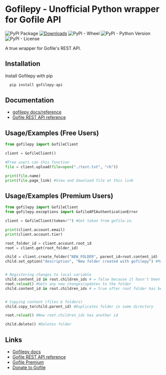 
# Gofilepy - Unofficial Python wrapper for Gofile API

![PyPI Package](https://badge.fury.io/py/gofilepy-api.svg)
[![Downloads](https://static.pepy.tech/badge/gofilepy-api)](https://pepy.tech/project/gofilepy-api)
![PyPI - Wheel](https://img.shields.io/pypi/wheel/gofilepy-api)
![PyPI - Python Version](https://img.shields.io/pypi/pyversions/gofilepy-api)
![PyPI - License](https://img.shields.io/pypi/l/gofilepy-api)

A true wrapper for Gofile's REST API.
## Installation

Install Gofilepy with pip
```bash
  pip install gofilepy-api
```

## Documentation
- [gofilepy docs/reference](https://m0bb1n.github.io/gofilepy/)
- [Gofile REST API reference](https://gofile.io/api)


## Usage/Examples (Free Users)

```python
from gofilepy import GofileClient

client = GofileClient()

#Free users can this function
file = client.upload(file=open("./test.txt", "rb"))

print(file.name)
print(file.page_link) #View and download file at this link

```

## Usage/Examples (Premium Users)

```python
from gofilepy import GofileClient
from gofilepy.exceptions import GofileAPIAuthenticationError

client = GofileClient(token="") #Get token from gofile.io.

print(client.account.email)
print(client.account.tier)

root_folder_id = client.account.root_id
root = client.get(root_folder_id)

child = client.create_folder("NEW_FOLDER", parent_id=root.content_id)
child.set_option("description", "New folder created with gofilepy") #More options available https://gofile.io/api


# Registering changes to local variable
child.content_id in root.children_ids # = false because it hasn't been updated
root.reload() #Gets any new changes/updates to the folder
child.content_id in root.children_ids # = true after root folder has been reloaded


# Copying content (files & folders)
child.copy_to(child.parent_id) #Duplicates folder in same directory

root.reload() #Now root.children_ids has another id

child.delete() #Deletes folder


```


## Links
 - [Gofilepy docs](https://m0bb1n.github.io/gofilepy/)
 - [Gofile REST API reference](https://gofile.io/api)
 - [Gofile Premium ](https://gofile.io/premium)
 - [Donate to Gofile](https://www.buymeacoffee.com/gofile)


